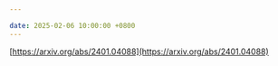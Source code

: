 ```yaml
---

date: 2025-02-06 10:00:00 +0800
---
```


[https://arxiv.org/abs/2401.04088](https://arxiv.org/abs/2401.04088)




